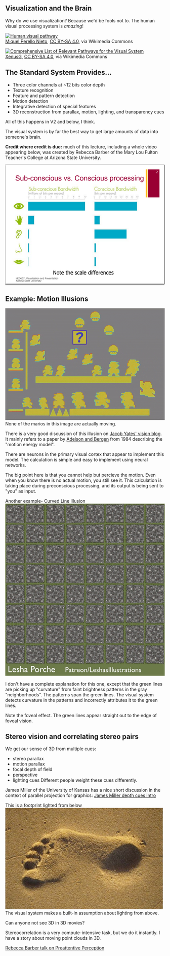 ## Visualization and the Brain ##

Why do we use visualization?  Because we'd be fools not to.  The human
visual processing system is *amazing*!


<a title="Miquel Perello Nieto, CC BY-SA 4.0 &lt;https://creativecommons.org/licenses/by-sa/4.0&gt;, via Wikimedia Commons" href="https://upload.wikimedia.org/wikipedia/commons/b/bf/Human_visual_pathway.svg"><img width="256" alt="Human visual pathway" src="https://upload.wikimedia.org/wikipedia/commons/thumb/b/bf/Human_visual_pathway.svg/256px-Human_visual_pathway.svg.png"></a>
<br>
<a href="https://commons.wikimedia.org/wiki/File:Human_visual_pathway.svg">Miquel Perello Nieto</a>, <a href="https://creativecommons.org/licenses/by-sa/4.0">CC BY-SA 4.0</a>, via Wikimedia Commons


<a title="XenusG, CC BY-SA 4.0 &lt;https://creativecommons.org/licenses/by-sa/4.0&gt;, via Wikimedia Commons" href="https://upload.wikimedia.org/wikipedia/commons/e/e1/Comprehensive_List_of_Relevant_Pathways_for_the_Visual_System.png"><img width="256" alt="Comprehensive List of Relevant Pathways for the Visual System" src="https://upload.wikimedia.org/wikipedia/commons/thumb/e/e1/Comprehensive_List_of_Relevant_Pathways_for_the_Visual_System.png/256px-Comprehensive_List_of_Relevant_Pathways_for_the_Visual_System.png"></a><br>
<a href="https://commons.wikimedia.org/wiki/File:Comprehensive_List_of_Relevant_Pathways_for_the_Visual_System.png">XenusG</a>, <a href="https://creativecommons.org/licenses/by-sa/4.0">CC BY-SA 4.0</a>, via Wikimedia Commons



## The Standard System Provides...

* Three color channels at ~12 bits color depth
* Texture recognition
* Feature and pattern detection
* Motion detection
* Integrative detection of special features
* 3D reconstruction from parallax, motion, lighting, and transparency cues


All of this happens in V2 and below, I think.

The visual system is by far the best way to get large amounts of data
into someone's brain.



__Credit where credit is due:__ much of this lecture, including a whole
video appearing below, was created by Rebecca Barber of the Mary Lou
Fulton Teacher's College at Arizona State University.



![Bandwidths Of Sensory Processing](images/preconscious_vs_conscious_bandwidths.png)



## Example: Motion Illusions
![Mario motion illusion](images/mario_motion_illusion.gif)
<br>None of the marios in this image are actually moving.


There is a very good discussion of this illusion on
[Jacob Yates' vision blog](https://jake.vision/blog/motion-illusions).  It
mainly refers to a paper by
[Adelson and Bergen](http://persci.mit.edu/pub_pdfs/spatio85.pdf) from 1984
describing the "motion energy model".

There are neurons in the primary visual cortex that appear to implement
this model.  The calculation is simple and easy to implement using neural
networks.


The big point here is that you cannot help but percieve the
motion. Even when you know there is no actual motion, you still see
it.  This calculation is taking place during preconscious processing,
and its output is being sent to "you" as input.



Another example- Curved Line Illusion
<span class=image60>![City streets curved line illusion](images/find_the_curved_line.jpg)</span>


I don't have a complete explanation for this one, except that the green
lines are picking up "curvature" from faint brightness patterns in the
gray "neighborhoods".  The patterns span the green lines.  The visual
system detects curvature in the patterns and incorrectly attributes it
to the green lines.

Note the foveal effect.  The green lines appear straight
out to the edge of foveal vision.



## Stereo vision and correlating stereo pairs

We get our sense of 3D from multiple cues:
* stereo parallax
* motion parallax
* focal depth of field
* perspective
* lighting cues
Different people weight these cues differently.


James Miller of the University of Kansas has a nice short discussion in
the context of parallel projection for graphics:
[James Miller depth cues intro](https://people.eecs.ku.edu/~jrmiller/Stereo/Section_01/Page_0010.php)


This is a footprint lighted from below
[![footprint lighted from below](images/lighted_footprint.jpg)](https://www.ncbi.nlm.nih.gov/pmc/articles/PMC3145687/figure/fig01/)
<br>The visual system makes a built-in assumption about lighting from above.


Can anyone not see 3D in 3D movies?

Stereocorrelation is a very compute-intensive task, but we do it instantly.
I have a story about moving point clouds in 3D.



[Rebecca Barber talk on Preattentive Perception](https://www.youtube.com/watch?v=W9SMQihwZwk)


